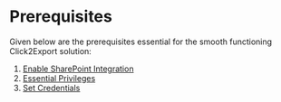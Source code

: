 # Prerequisites

Given below are the prerequisites essential for the smooth functioning Click2Export solution:

1. [Enable SharePoint Integration](https://docs.inogic.com/click2export/prerequisites/enable-sharepoint-integration)
2. [Essential Privileges](https://docs.inogic.com/click2export/prerequisites/required-privileges)
3. [Set Credentials](https://docs.inogic.com/click2export/prerequisites/set-credentials)
